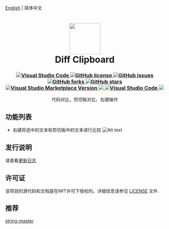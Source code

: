 [English](README.md) | 简体中文

<h1 align="center">
    <img src="https://gitee.com/tfgzs666/vscode-diff-clipboard/raw/main/logo.png" height="99">
    <br>Diff Clipboard
</h1>
<h3 align="center">
    <a href="https://marketplace.visualstudio.com/items?itemName=tfgzs.diff-clipboard">
        <img src="https://img.shields.io/badge/--007ACC?logo=visual%20studio%20code&logoColor=ffffff" alt="Visual Studio Code">
    </a>
    <a href="https://github.com/tfgzs/vscode-diff-clipboard/blob/main/LICENSE">
        <img src="https://badgen.net/github/license/tfgzs/vscode-diff-clipboard" alt="GitHub license">
    </a>
    <a href="https://github.com/tfgzs/vscode-diff-clipboard/issues">
        <img src="https://img.shields.io/github/issues/tfgzs/vscode-diff-clipboard.svg" alt="GitHub issues">
    </a>
    <a href="https://github.com/tfgzs/vscode-diff-clipboard/network/members">
        <img src="https://img.shields.io/github/forks/tfgzs/vscode-diff-clipboard.svg" alt="GitHub forks">
    </a>
    <a href="https://GitHub.com/tfgzs/vscode-diff-clipboard/stargazers/" title="GitHub stars">
        <img src="https://img.shields.io/github/stars/tfgzs/vscode-diff-clipboard.svg?style=social&label=Star" alt="GitHub stars">
    </a>
    <br/>
    <a href="https://marketplace.visualstudio.com/items?itemName=tfgzs.diff-clipboard" alt="Visual Studio Marketplace Version" title="Visual Studio Marketplace Version">
        <img src="https://img.shields.io/visual-studio-marketplace/v/tfgzs.diff-clipboard?label=VS%20Code%20Marketplace" alt="Visual Studio Marketplace Version"/>
    </a>
    <a href="https://marketplace.visualstudio.com/items?itemName=tfgzs.diff-clipboard" alt="Marketplace download count">
        <img src="https://img.shields.io/visual-studio-marketplace/stars/tfgzs.diff-clipboard" />
    </a>
    <a href="https://marketplace.visualstudio.com/items?itemName=tfgzs.diff-clipboard">
        <img src="https://img.shields.io/visual-studio-marketplace/i/tfgzs.diff-clipboard" alt="Visual Studio Code">
    </a>
    <a href="https://marketplace.visualstudio.com/items?itemName=tfgzs.diff-clipboard" alt="Marketplace download count">
        <img src="https://img.shields.io/visual-studio-marketplace/d/tfgzs.diff-clipboard?label=Downloads" />
    </a>
</h3>
<p align="center">代码对比，剪切板对比，右键操作</p>

## 功能列表

- 右键将选中的文本和剪切板中的文本进行比较
   ![Alt text](https://gitee.com/tfgzs666/vscode-diff-clipboard/raw/main/docs/1.gif)

## 发行说明
请查看[更新日志](CHANGELOG.md)

## 许可证

该项目的源代码和文档是在MIT许可下授权的。详细信息请参见 [LICENSE](LICENSE) 文件.

## 推荐
 <a href="https://marketplace.visualstudio.com/items?itemName=tfgzs.string-master">string-master</a>